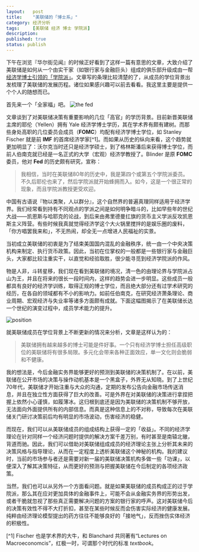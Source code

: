 ```yaml
---
layout:   post
title:    "美联储的「博士系」"
category: 经济分析 
tags:     [美联储 经济 博士 学院派]
description: 
published: true
status: publish
---
```

 
下午在浏览『华尔街见闻』的时候正好看到了这样一篇有意思的文章，大致介绍了美联储是如何从一个由实干家（如银行家与金融巨头）组成的俱乐部升级成由一帮[经济学博士引领的「学院派」](http://wallstreetcn.com/node/75851)。文章写的条理比较清楚的了，从成员的学位背景出发梳理了美联储的发展历程。诸位如果感兴趣可以前去看看。我这里主要是提供一个个人的随想而已。
 
首先来一个「全家福」吧。
![the fed](/cn/assets/images/r-figures/2014-02-12-mei-lian-chu-de-bo-shi-xi/fed.jpg)
 
文章谈到了对美联储决策有重要影响的几位「高官」的学历背景。目前新晋美联储主席的耶伦（Yellen）拥有 Yale 经济学博士学历，其在学术界有颇有建树。而那些身处高职的几位委员会成员（**FOMC**）均配有经济学博士学位，如 Stanley Fischer 就是前 **IMF** 的首席经济学家[^1]。而如果从历史的纵向来看，这个趋势就更加明显了：沃尔克当时还只是经济学硕士，到了格林斯潘后来获得博士学位，而前人伯南克就已经是一名正式的大学（宏观）经济学教授了。Blinder 是原 **FOMC** 委员，他对 **Fed** 的历史颇有研究，宣称：
 
> 我相信，当时在美联储80年的历史中，我是第四个或第五个学院派委员。不久后耶伦也来了，然后学院派就开始蜂拥而入。如今，这是一个很正常的现象，而且学院派教授更受欢迎。
 
中国有古语说『物以类聚，人以群分』，这个自然界的普遍真理同样适用于经济学界。我们经常看到持有不同观点的学派之间是如何明争暗斗的，比如早些年的世纪大战——凯恩斯与哈耶克的论战，到后来由弗里德曼扛旗的货币主义学派反攻凯恩斯主义阵营。有些时候我真就觉得经济学这个大火锅里搅拌的是娱乐圈的废料，「你方唱罢我来和」，不无热闹，却全无一点增进人民福祉的实景。
 
当初成立美联储的初衷是为了结束美国国内混乱的金融秩序，统一由一个中央决策机构来制定、执行货币政策。因此，当初在位掌权的一般都是一些银行家与金融巨头，大家都比较注重实干，以直觉和经验取胜，很少能寻觅到经济学院派的作风。
 
物是人非，斗转星移，我们现在看到美联储的境况，清一色的由理论界与学院派占山为王，并且在将来的很长一段时间内，这样的趋势会进一步明显。这些成员一般都具有良好的经济学训练，取得正规的博士学位，而且绝大部分还有过学术研究的经历，在各自的领域都有不小的影响力。如前任伯南克，在研究经济萧条理论、商业周期、宏观经济与失业率等诸多方面颇有成就。下面这幅图揭示了在美联储长达一个世纪的演变过程中，成员学术能力的提升。
 
![position](/cn/assets/images/r-figures/2014-02-12-mei-lian-chu-de-bo-shi-xi/position.jpg)
 
就美联储成员在学位背景上不断更新的情况来分析，文章是这样认为的：
 
> 美联储拥有越来越多的博士可能是件好事。一个只有经济学博士担任高级职位的美联储将有很多局限。多元化会带来各种正面效应，单一文化则会脆弱和不健康。
 
我的想法是，今后金融实务界能够更好的预测到美联储的决策机制了。在以前，美联储在公开市场的决策与操作动机基本是一个黑盒子，外界无从知晓。到了上世纪70年代，美联储才开始注重与大众的沟通，定期的发布公告向金融市场传送消息，并且在独立性方面获得了巨大的改善。可是外界在对美联储的决策进行拿捏把握上依然小心谨慎，如履薄冰。这归根到底还是因为美联储的决策机制不够开放，无法面向外面提供所有的内部信息。而真是这种信息上的不对称，导致每次在美联储关门研讨决策前后均有明显的市场波动，伤害经济的稳健。
 
而现在，我们可以从美联储成员的组成结构上获得一定的「收益」。不同的经济学理论在针对同样一个经济问题时提供的解决方案千差万别，有时甚至是南辕北辙，背道而驰。因此，我们可以借助对美联储组成成员的经济理论主张上分析其未来的决策风格与指导理论，从而在一定程度上透析美联储这个神秘的机构。我的建议时，当前的市场参与者还是需要对新一届的美联储决策机构多做一些「功课」，以便深入了解其决策特征，从而更好的预测与把握美联储在今后制定的各项经济政策。
 
当然，我们也可以从另外一个方面看问题。就是如果美联储的成员构成正的过于学院派，那么其在应对更加具体的金融事件上，可能不会从金融实务界的形势出发，或者干脆就忽视了那些真正需要解决问题的方案的银行家的呼声。这对美联储今后的决策有效性不得不大打折扣，甚至在某些时候反而会伤害实际经济的健康发展。纯粹由经济理论模型提出的药方往往不能够良好的「接地气」，反而挫伤实体经济的积极性。
 
[^1] Fischer 也是学术界的大牛，和 Blanchard 共同著有“Lectures on Macroeconomcis”，红极一时，可谓那个时代的标准 *textbook*。
 
 
 
